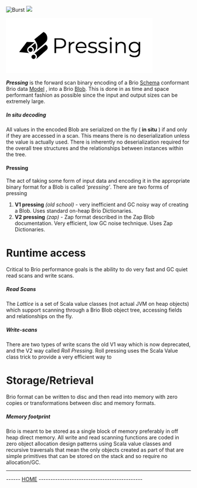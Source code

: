 ![Burst](../../../../../../../..//../doc/burst_small.png "")
![](../../../../../../../../doc/brio_small.png "")

![Burst](./pressing.png "")

___Pressing___ is the forward scan binary encoding of a Brio [Schema](schema.md) conformant Brio data
[Model](model.md) , into a
Brio [Blob](blob.md). This is done in as time and space performant fashion as possible since the input and output
sizes can be extremely large.

##### In situ decoding
All values in the encoded Blob are serialized on the fly ( **in situ** ) if and only if they are accessed
in a scan. This means there is no deserialization unless the value is actually used. There is inherently
no deserialization required for the overall tree structures and the relationships between instances within the tree.

#### Pressing
The act of taking some form of input data and encoding it in the appropriate binary format for a Blob is called
_'pressing'_. There are two forms of pressing

1. __V1 pressing__ _(old school)_ - very inefficient and GC noisy way of creating a Blob. Uses standard on-heap
   Brio Dictionaries.
2. __V2 pressing__ _(zap)_  - Zap format described in the Zap Blob documentation. Very efficient, low GC noise technique.
   Uses Zap Dictionaries.

# Runtime access
Critical to Brio performance goals is the ability to do very fast and GC quiet read scans and write scans.

##### Read Scans
The _Lattice_ is a set of Scala value classes (not actual JVM on heap objects) which support scanning through a
Brio Blob object tree, accessing fields and relationships on the fly.

##### Write-scans
There are two types of write scans the old V1 way which is now deprecated, and the V2 way called _Roll Pressing_. Roll
pressing uses the Scala Value class trick to provide a very efficient way to

# Storage/Retrieval
Brio format can be written to disc and then
read into memory with zero copies or transformations between disc and memory formats.

##### Memory footprint
Brio is meant to be stored as a single block of memory preferably in off heap direct memory. All write and read
scanning functions are coded in zero object allocation design patterns using Scala value classes and recursive
traversals that mean the only objects created as part of that are simple primitives that can be stored on the stack
and so require no allocation/GC.

---
------ [HOME](../../../../../../../../../readme.md) -------------------------------------------- 
